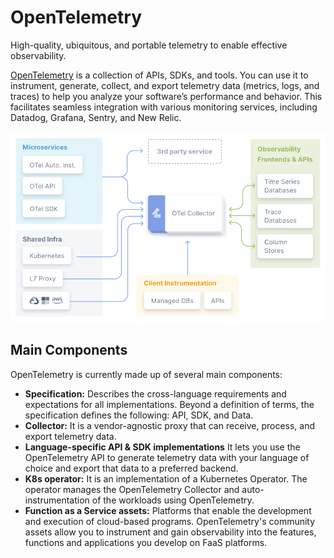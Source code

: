 # OpenTelemetry

High-quality, ubiquitous, and portable telemetry to enable effective observability.

[OpenTelemetry](https://opentelemetry.io/) is a collection of APIs, SDKs, and tools. You can use it to instrument, generate, collect, and export telemetry data (metrics, logs, and traces) to help you analyze your software’s performance and behavior. This facilitates seamless integration with various monitoring services, including Datadog, Grafana, Sentry, and New Relic.

![OpenTelemetry architecture](./docs/images/architecture.png)

## Main Components

OpenTelemetry is currently made up of several main components:

- **Specification:** Describes the cross-language requirements and expectations for all implementations. Beyond a definition of terms, the specification defines the following: API, SDK, and Data.
- **Collector:** It is a vendor-agnostic proxy that can receive, process, and export telemetry data.
- **Language-specific API & SDK implementations** It lets you use the OpenTelemetry API to generate telemetry data with your language of choice and export that data to a preferred backend.
- **K8s operator:** It is an implementation of a Kubernetes Operator. The operator manages the OpenTelemetry Collector and auto-instrumentation of the workloads using OpenTelemetry.
- **Function as a Service assets:** Platforms that enable the development and execution of cloud-based programs. OpenTelemetry's community assets allow you to instrument and gain observability into the features, functions and applications you develop on FaaS platforms.

